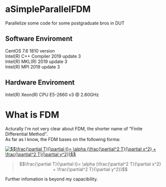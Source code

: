 # aSimpleParallelFDM
Parallelize some code for some postgraduate bros in DUT  

## Software Enviroment
CentOS 7.6 1810 version  
Intel(R) C++ Compiler 2019 update 3  
Intel(R) MKL(R) 2019 update 3  
Intel(R) MPI 2019 update 3  

## Hardware Enviroment
Intel(R) Xeon(R) CPU E5-2660 v3 @ 2.60GHz  

# What is FDM
Acturally I'm not very clear about FDM, the shorter name of "Finite Differential Method".  
As far as I know, the FDM bases on the following forma:  

<a href="https://www.codecogs.com/eqnedit.php?latex=$$\frac{\partial&space;T}{\partial&space;t}=&space;\alpha&space;(\frac{\partial^2&space;T}{\partial&space;x^2}&space;&plus;&space;\frac{\partial^2&space;T}{\partial&space;y^2})$$" target="_blank"><img src="https://latex.codecogs.com/gif.latex?$$\frac{\partial&space;T}{\partial&space;t}=&space;\alpha&space;(\frac{\partial^2&space;T}{\partial&space;x^2}&space;&plus;&space;\frac{\partial^2&space;T}{\partial&space;y^2})$$" title="$$\frac{\partial T}{\partial t}= \alpha (\frac{\partial^2 T}{\partial x^2} + \frac{\partial^2 T}{\partial y^2})$$" /></a>  
>$$\frac{\partial T}{\partial t}= \alpha (\frac{\partial^2 T}{\partial x^2} + \frac{\partial^2 T}{\partial y^2})$$  

Further infomation is beyond my capacibility.  
